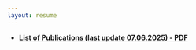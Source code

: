 ```yaml
---
layout: resume
---
```


* [**List of Publications (last update 07.06.2025) - PDF**](publications.pdf)

<!-- ### Footer

Last updated: Aug 2022 -->


